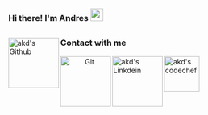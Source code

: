 ### Hi there! I'm Andres <img src="https://github.com/himanshusharma89/himanshusharma89/blob/master/Hi.gif" width="25px">

<!--
**ARV02/ARV02** is a ✨ _special_ ✨ repository because its `README.md` (this file) appears on your GitHub profile.

Here are some ideas to get you started:

- 🔭 I’m currently working on ...
- 🌱 I’m currently learning ...
- 👯 I’m looking to collaborate on ...
- 🤔 I’m looking for help with ...
- 💬 Ask me about ...
- 📫 How to reach me: ...
- 😄 Pronouns: ...
- ⚡ Fun fact: ...
-->

##
<p align="left">
  <img align="left" alt="akd's Github" width="100px" src="https://img.shields.io/badge/-Git-F05032?logo=Git&logoColor=white&Style"/>
</p>

### Contact with me 
<p align="center">
  <a href="https://github.com/ARV02"><img align="left" alt="Git" width="100px" src="https://img.shields.io/badge/Github-181717?style=for-the-badge&logo=Github&logoColor=white" /></p>
  <a href="https://www.linkedin.com/in/andresrosasvazquez"><img align="left" alt="akd's Linkdein" width="100px" src="https://img.shields.io/badge/Linkedin-0A66C2?style=for-the-badge&logo=Linkedin&logoColor=white" /></a>
  <a href="mailto:ar0439708@gmail.com"><img align="left" alt="akd's codechef" width="70px" src="https://img.shields.io/badge/Gmail-EA4335?style=for-the-badge&logo=Gmail&logoColor=white" /></a>
</p>

